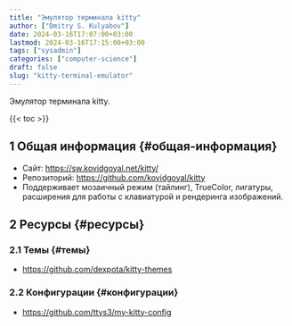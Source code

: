 ```yaml
---
title: "Эмулятор терминала kitty"
author: ["Dmitry S. Kulyabov"]
date: 2024-03-16T17:07:00+03:00
lastmod: 2024-03-16T17:15:00+03:00
tags: ["sysadmin"]
categories: ["computer-science"]
draft: false
slug: "kitty-terminal-emulator"
---
```


Эмулятор терминала kitty.

<!--more-->

{{< toc >}}


## <span class="section-num">1</span> Общая информация {#общая-информация}

-   Сайт: <https://sw.kovidgoyal.net/kitty/>
-   Репозиторий: <https://github.com/kovidgoyal/kitty>
-   Поддерживает мозаичный режим (тайлинг), TrueColor, лигатуры, расширения для работы с клавиатурой и рендеринга изображений.


## <span class="section-num">2</span> Ресурсы {#ресурсы}


### <span class="section-num">2.1</span> Темы {#темы}

-   <https://github.com/dexpota/kitty-themes>


### <span class="section-num">2.2</span> Конфигурации {#конфигурации}

-   <https://github.com/ttys3/my-kitty-config>

